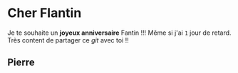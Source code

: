 # Cher Flantin
Je te souhaite un **joyeux anniversaire** Fantin !!! Même si j'ai `1` jour de retard.
Très content de partager ce *git* avec toi !!

## Pierre